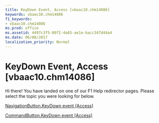 ```yaml
---
title: KeyDown Event, Access [vbaac10.chm14086]
keywords: vbaac10.chm14086
f1_keywords:
- vbaac10.chm14086
ms.prod: office
ms.assetid: 4497c3f5-80f2-4a65-ae1e-bacc347d44a4
ms.date: 06/08/2017
localization_priority: Normal
---
```



# KeyDown Event, Access [vbaac10.chm14086]

Hi there! You have landed on one of our F1 Help redirector pages. Please select the topic you were looking for below.

[NavigationButton.KeyDown event (Access)](http://msdn.microsoft.com/library/ffca22d6-50b9-4c98-b9ae-3aec03f2f0fb%28Office.15%29.aspx)

[CommandButton.KeyDown event (Access)](http://msdn.microsoft.com/library/d2bc24b6-62c8-dd3f-82af-600f045e2df1%28Office.15%29.aspx)


